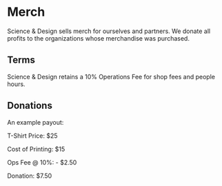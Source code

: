 # Merch

Science & Design sells merch for ourselves and partners. We donate all profits to the organizations whose merchandise was purchased.

## Terms

Science & Design retains a 10% Operations Fee for shop fees and people hours.

## Donations

An example payout:

T-Shirt Price: $25

Cost of Printing: $15

Ops Fee @ 10%: - $2.50

Donation: $7.50
